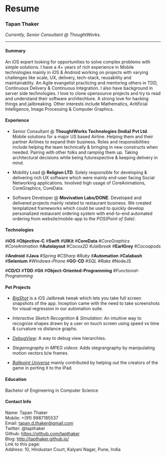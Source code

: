 # Resume

### Tapan Thaker
_Currently, Senior Consultant @ ThoughtWorks._

---

#### Summary
An iOS expert looking for opportunities to solve complex problems with simple solutions. I have a 4+ years of rich experience in Mobile technologies mainly in iOS & Android working on projects with varying challenges like scale, UX, delivery, tech-stack, reusability and maintainablity. An Agile evangelist practicing and mentoring others in TDD, Continuous Delivery & Continuous Integration. I also have background in server side technologies. I love to clone opensource projects and try to read and understand their software architechture. A strong love for hacking things and jailbreaking. Other interests include Mathematics, Aritificial Intelligence, Image Processing & Computer Graphics.

#### Experience

* Senior Consultant @ **ThoughtWorks Technologies (India) Pvt Ltd**. Mobile solutions for a major US based Airline. Helping them and their partner Airlines to expand their business.
Roles and responsibilities include helping the team technically & bringing in new constructs when needed. Pairing with other folks and ramping them up. Taking architectural decisions while being futurespective & keeping delivery in mind.


* Mobility Lead @ **Religion LTD**. Solely responsible for developing & delivering rich UX software which were mainly end-user facing Social Networking applications. Involved high usage of CoreAnimations, CoreGraphics, CoreData.


* Software Developer @ **Movivation Labs/DONE**. Developed and delivered projects mainly related to restaurant business. We created templatized frameworks which could be used to quickly develop personalized restaurant ordering system with end-to-end automated ordering from website/mobile-app to the _POS(Point of Sale)_.

#### Technologies 

#**iOS** #**Objective-C** #**Swift** #**UIKit** #**CoreData** #*CoreGraphics* #*CoreAnimation* #**Autolayout** #*Cocos2D* #*Jailbreak* #**EarlGrey** #*Cocoapods*

#**Android** #**Java** #*Spring* #*CSharp* #*Ruby* #**Automation** #**Calabash** #**Selenium** #*Windows-Phone* #**GO-CD** #*SQL* #*Rake* #NodeJS

 #**CD/CI** #**TDD** #**Git**  #**Object-Oriented-Programming** #*Functional-Programming* 
 
 
#### Pet Projects 

* _[BigShot](http://moreinfo.thebigboss.org/moreinfo/depiction.php?file=bigshotjbDp)_ is a iOS Jailbreak tweak which lets you take full screen snapshots of the app. Inception came with the need to take screenshots for visual regression in our automation suite.

* _Interactive Sketch Recognition & Simulation:_ An intuitive way to recognize shapes drawn by a user on touch screen using speed vs time & curvature vs distance graphs.

* _[DebugView](https://github.com/tapthaker/DebugView):_ A way to debug view hierarchies.

* _Steganography in MPEG videos:_ Adds stegrangraphy by manipulating motion vectors b/w frames.

* _[Ballpoint Universe](https://itunes.apple.com/us/app/ballpoint-universe-infinite/id713253886?mt=8)_ mainly contributed by helping out the creators of the game in porting it to the iPad.

#### Education

Bachelor of Engineering in Computer Science

#### Contact Info

Name: Tapan Thaker<br/>
Mobile: +(91) 9987185537<br/>
Email: tapan.d.thaker@gmail.com<br/>
Twitter: @tapthaker<br/>
Github: https://github.com/tapthaker<br/>
Blog: http://tapthaker.github.io/<br/>
Link to this page: <br/> 
Address: 10, Hindustan Court, Kalyani Nagar, Pune, India <br/>